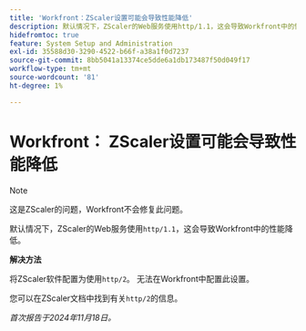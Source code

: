 ```yaml
---
title: 'Workfront：ZScaler设置可能会导致性能降低'
description: 默认情况下，ZScaler的Web服务使用http/1.1，这会导致Workfront中的性能降低。
hidefromtoc: true
feature: System Setup and Administration
exl-id: 35588d30-3290-4522-b66f-a38a1f0d7237
source-git-commit: 8bb5041a13374ce5dde6a1db173487f50d049f17
workflow-type: tm+mt
source-wordcount: '81'
ht-degree: 1%

---
```


# Workfront： ZScaler设置可能会导致性能降低

>[!NOTE]
>
>这是ZScaler的问题，Workfront不会修复此问题。

默认情况下，ZScaler的Web服务使用`http/1.1`，这会导致Workfront中的性能降低。

**解决方法**

将ZScaler软件配置为使用`http/2`。 无法在Workfront中配置此设置。

您可以在ZScaler文档中找到有关`http/2`的信息。

_首次报告于2024年11月18日。_
